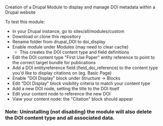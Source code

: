 Creation of a Drupal Module to display and manage DOI metadata within a Drupal website

To test this module:

  * In your Drupal instance, go to sites/all/modules/custom
  * Download or clone this repository
  * Rename folder from drupal_DOI to doi_display
  * Enable module under Modules (may need to clear cache)
    * This creates the DOI content type and field definitions
  * Edit the DOI content type "First Use Paper" entity reference to point to the correct target bundle for publications
  * Add a DOI entityreference field (field_doi_reference) to the content type you'd like to display citations on (eg. Basic Page)
  * Enable "DOI Display" block under Structure -> Blocks
  * Edit "DOI Display" block visibility criteria to match your content type
  * Add a new DOI node, setting the title to the DOI itself
  * Edit your content node to reference the new DOI
  * View your content node: the "Citation" block should appear


### Note: Uninstalling (not disabling) the module will also delete the DOI content type and all associated data.
